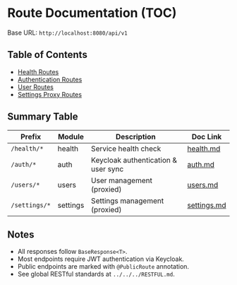 # Route Documentation (TOC)

Base URL: `http://localhost:8080/api/v1`

## Table of Contents

- [Health Routes](./health.md)
- [Authentication Routes](./auth.md)
- [User Routes](./users.md)
- [Settings Proxy Routes](./settings.md)

## Summary Table

| Prefix           | Module       | Description                            | Doc Link         |
|------------------|--------------|----------------------------------------|------------------|
| `/health/*`      | health       | Service health check                   | [health.md](./health.md) |
| `/auth/*`        | auth         | Keycloak authentication & user sync    | [auth.md](./auth.md) |
| `/users/*`       | users        | User management (proxied)              | [users.md](./users.md) |
| `/settings/*`    | settings     | Settings management (proxied)          | [settings.md](./settings.md) |

## Notes
- All responses follow `BaseResponse<T>`.
- Most endpoints require JWT authentication via Keycloak.
- Public endpoints are marked with `@PublicRoute` annotation.
- See global RESTful standards at `../../../RESTFUL.md`.

